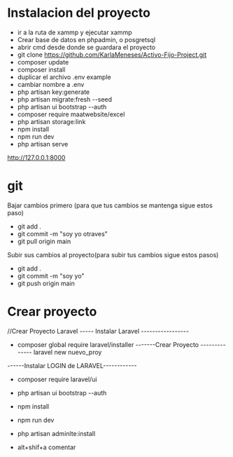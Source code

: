 # Instalacion del proyecto

-   ir a la ruta de xammp y ejecutar xammp
-   Crear base de datos en phpadmin, o posgretsql
-   abrir cmd desde donde se guardara el proyecto
-   git clone https://github.com/KarlaMeneses/Activo-Fijo-Project.git
-   composer update
-   composer install
-   duplicar el archivo .env example
-   cambiar nombre a .env
-   php artisan key:generate
-   php artisan migrate:fresh --seed
-   php artisan ui bootstrap --auth
-   composer require maatwebsite/excel
-   php artisan storage:link
-   npm install
-   npm run dev
-   php artisan serve

http://127.0.0.1:8000

# git

Bajar cambios primero (para que tus cambios se mantenga sigue estos paso)

-   git add .
-   git commit -m "soy yo otraves"
-   git pull origin main

Subir sus cambios al proyecto(para subir tus cambios sigue estos pasos)

-   git add .
-   git commit -m "soy yo"
-   git push origin main

# Crear proyecto

//Crear Proyecto Laravel
----- Instalar Laravel -----------------

-   composer global require laravel/installer
    -------Crear Proyecto --------------
    laravel new nuevo_proy

------Instalar LOGIN de LARAVEL------------

-   composer require laravel/ui
-   php artisan ui bootstrap --auth
-   npm install
-   npm run dev

-   php artisan adminlte:install

-   alt+shif+a
    comentar
